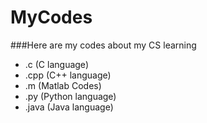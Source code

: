 MyCodes
=======
###Here are my codes about my CS learning

- .c	(C language)
- .cpp	(C++ language)
- .m	(Matlab Codes)
- .py	(Python language)
- .java	(Java language)

